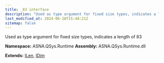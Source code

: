 ```yaml
---
title: _83 interface
description: "Used as type argument for fixed size types, indicates a length of 83  "
last_modified_at: 2024-06-28T15:48:21Z
sitemap: false
---
```


Used as type argument for fixed size types, indicates a length of 83 

**Namespace:** ASNA.QSys.Runtime
**Assembly:** ASNA.QSys.Runtime.dll

**Extends:** [ILen](/reference/runtime/qsys-runtime/i-len.html), [IDim](/reference/runtime/qsys-runtime/i-dim.html)
<br>
<br>
